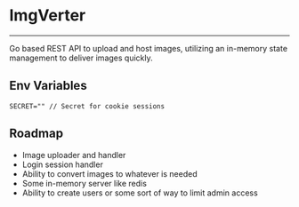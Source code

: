 # ImgVerter
- - -
Go based REST API to upload and host images, utilizing an in-memory state management to deliver images quickly.


## Env Variables
```dotenv
SECRET="" // Secret for cookie sessions
```

## Roadmap
- Image uploader and handler
- Login session handler
- Ability to convert images to whatever is needed
- Some in-memory server like redis
- Ability to create users or some sort of way to limit admin access